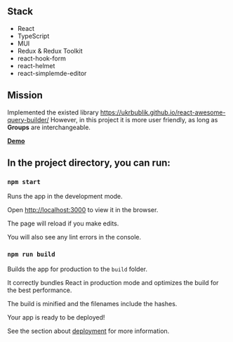 
## Stack

- React
- TypeScript
- MUI
- Redux & Redux Toolkit
- react-hook-form
- react-helmet
- react-simplemde-editor

## Mission

Implemented the existed library https://ukrbublik.github.io/react-awesome-query-builder/
However, in this project it is more user friendly, as long as **Groups** are interchangeable.

**[Demo](https://mern-blog-frontend.onrender.com/)**

## In the project directory, you can run:

### `npm start`

Runs the app in the development mode.

Open [http://localhost:3000](http://localhost:3000) to view it in the browser.

The page will reload if you make edits.

You will also see any lint errors in the console.

### `npm run build`

Builds the app for production to the `build` folder.

It correctly bundles React in production mode and optimizes the build for the best performance.

The build is minified and the filenames include the hashes.

Your app is ready to be deployed!

See the section about [deployment](https://facebook.github.io/create-react-app/docs/deployment) for more information.

